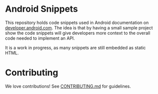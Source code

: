 # Android Snippets
This repository holds code snippets used in Android documentation on [developer.android.com](https://developer.android.com/guide).
The idea is that by having a small sample project show the code snippets will give developers more context to the overall code needed to
implement an API.

It is a work in progress, as many snippets are still embedded as static HTML.

# Contributing
We love contributions! See [CONTRIBUTING.md](./CONTRIBUTING.md) for guidelines.
